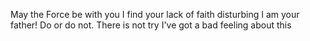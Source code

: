 May the Force be with you
I find your lack of faith disturbing
I am your father!
Do or do not. There is not try
I've got a bad feeling about this
